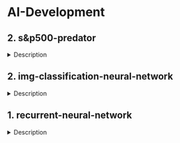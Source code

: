# AI-Development

## 2. s&p500-predator
<details>
  <summary>Description</summary>
  I have developed a sophisticated model that utilizes data from the S&P 500 to forecast stock prices in the market. While there are numerous enhancements that can be implemented to optimize the effectiveness of this solution, my primary focus is on acquiring the necessary knowledge and skills to maximize its potential. Currently, I am investing in the Vanguard S&P 500 index, and I view this as a foundational step towards achieving success in this field. By building a strong understanding of the fundamentals and continuously improving my expertise, I aim to leverage this model to make informed and profitable investment decisions in the future. The model currently boasts an accuracy rate of 57.3%.
</details>

## 2. img-classification-neural-network
<details>
  <summary>Description</summary>
  The program is designed to create a model using Python that can recognize freely selected images from the web and mark them with a specific class name. To train the model, the developer used 20,000 images, and after the training process, the program is now working accurately. The accuracy of the program was tested on three images downloaded from Pixabay, and the predictions were found to be correct.
  In summary, the program is a Python-based image recognition model that can accurately identify and label images from the web with a specific class name. The model was trained using 20,000 images, and the accuracy of the program was tested and confirmed on three images downloaded from Pixabay.
</details>

## 1. recurrent-neural-network
<details>
  <summary>Description</summary>
  The program is designed to train a model in Python that utilizes a recurrent neural network to generate poetic texts similar to those of Shakespeare. The goal of the program is to achieve the best possible results in terms of generating high-quality poetic texts. Interestingly, the program has been found to achieve better results when the precision is set to 20%, which is somewhat surprising given that it performs better at this level than it does at 100% precision.
</details>

